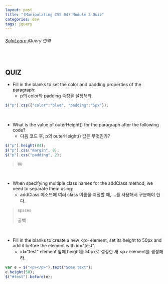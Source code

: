 ```yaml
---
layout: post
title: "(Manipulating CSS 04) Module 3 Quiz"
categories: dev
tags: jquery
---
```


###### [SoloLearn](https://www.sololearn.com/) jQuery 번역

<br>

## QUIZ

- Fill in the blanks to set the color and padding properties of the paragraph:
  - p의 color와 padding 속성을 설정해라.

```js
$("p").css({"color":"blue", "padding":"5px"});
```

<br>

- What is the value of outerHeight() for the paragraph after the following code?
  - 다음 코드 후, p의 outerHeight() 값은 무엇인가?

```js
$("p").height(84);
$("p").css("margin", 8);
$("p").css("padding", 2);
```

> `88`

<br>

- When specifying multiple class names for the addClass method, we need to separate them using:
  - addClass 메소드에 여러 class 이름을 지정할 때, ...를 사용해서 구분해야 한다.

> `spaces`
>
> 공백

<br>

- Fill in the blanks to create a new \<p> element, set its height to 50px and add it before the element with id="test".
  - id="test" element 앞에 height를 50px로 설정한 새 \<p> element를 생성해라.

```js
var e = $("<p></p>").text("Some text");
e.height(50);
$("#test").before(e);
```

<br>